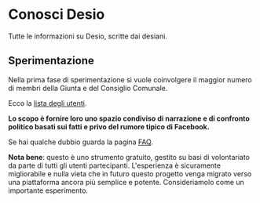 # Conosci Desio

Tutte le informazioni su Desio, scritte dai desiani.

## Sperimentazione

Nella prima fase di sperimentazione si vuole coinvolgere il maggior numero di membri della Giunta e del Consiglio Comunale.

Ecco la [lista degli utenti](lista-utenti.md).

**Lo scopo è fornire loro uno spazio condiviso di narrazione e di confronto politico basati sui fatti e privo del rumore tipico di Facebook.**

Se hai qualche dubbio guarda la pagina [FAQ](FAQ.md).

**Nota bene**: questo è uno strumento gratuito, gestito su basi di volontariato da parte di tutti gli utenti partecipanti. L'esperienza è sicuramente migliorabile e nulla vieta che in futuro questo progetto venga migrato verso una piattaforma ancora più semplice e potente. Consideriamolo come un importante esperimento.

